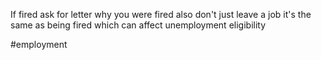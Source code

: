 If fired ask for letter why you were fired also don't just leave a job it's the same as being fired which can affect unemployment eligibility


#employment 